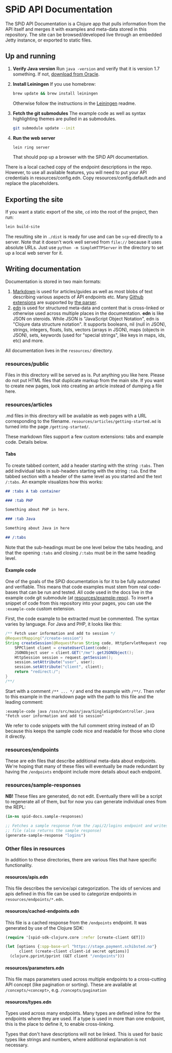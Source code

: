 # SPiD API Documentation

The SPiD API Documentation is a Clojure app that pulls information from the API
itself and merges it with examples and meta-data stored in this repository.
The site can be browsed/developed live through an embedded Jetty instance, or
exported to static files.

## Up and running

1. **Verify Java version**
  Run `java -version` and verify that it is version 1.7 something. If not,
  [download from Oracle]("http://docs.oracle.com/javase/7/docs/webnotes/install/index.html").

2. **Install Leiningen**
   If you use homebrew:

   ```sh
   brew update && brew install leiningen
   ```

   Otherwise follow the instructions in the
   [Leiningen](https://github.com/technomancy/leiningen#leiningen)
   readme.

3. **Fetch the git submodules**
   The example code as well as syntax highlighting themes are pulled in as
   submodules.

   ```sh
   git submodule update --init
   ```

4. **Run the web server**
   ```sh
   lein ring server
   ```

   That should pop up a browser with the SPiD API documentation.

There is a local cached copy of the endpoint descriptions in the repo.
However, to use all available features, you will need to put your API
credentials in resources/config.edn. Copy resources/config.default.edn
and replace the placeholders.

## Exporting the site

If you want a static export of the site, `cd` into the root of the project, then
run:

```sh
lein build-site
```

The resulting site in `./dist` is ready for use and can be `scp`-ed directly to
a server. Note that it doesn't work well served from `file://` because it
uses absolute URLs. Just use `python -m SimpleHTTPServer` in the directory to
set up a local web server for it.

## Writing documentation

Documentation is stored in two main formats:

1. [Markdown](http://daringfireball.net/projects/markdown/syntax) is used for
   articles/guides as well as most blobs of text describing various aspects of
   API endpoints etc. Many
   [Github extensions](https://help.github.com/articles/github-flavored-markdown)
   are supported by [the parser](https://github.com/sirthias/pegdown).
2. [edn](https://github.com/edn-format/edn) is used for structured meta-data
   and content that is cross-linked or otherwise used across multiple places in
   the documentation. **edn** is like JSON on steroids. While JSON is
   "JavaScript Object Notation", edn is "Clojure data structure notation". It
   supports booleans, nil (null in JSON), strings, integers, floats, lists,
   vectors (arrays in JSON), maps (objects in JSON), sets, keywords (used for
   "special strings", like keys in maps, ids, etc) and more.

All documentation lives in the `resources/` directory.

### resources/public

Files in this directory will be served as is. Put anything you like here. Please
do not put HTML files that duplicate markup from the main site. If you want to
create new pages, look into creating an article instead of dumping a file here.

### resources/articles

.md files in this directory will be available as web pages with a URL
corresponding to the filename. `resources/articles/getting-started.md` is turned
into the page `/getting-started/`.

These markdown files support a few custom extensions: tabs and example
code. Details below.

#### Tabs

To create tabbed content, add a header starting with the string `:tabs`. Then
add individual tabs in sub-headers starting with the string `:tab`. End the tabbed
section with a header of the same level as you started and the text `/:tabs`. An
example visualizes how this works:

```md
## :tabs A tab container

### :tab PHP

Something about PHP in here.

### :tab Java

Something about Java in here

## /:tabs
```

Note that the sub-headings must be one level below the tabs heading,
and that the opening `:tabs` and closing `/:tabs` must be in the same
heading level.

#### Example code

One of the goals of the SPiD documentation is for it to be fully automated and
verifiable. This means that code examples must stem from real code-bases that
can be run and tested. All code used in the docs live in the example code git
submodule (at [resources/example-repo](./resources/example-repo)). To insert a
snippet of code from this repository into your pages, you can use the
`:example-code` custom extension.

First, the code example to be extracted must be commented. The syntax varies by
language. For Java and PHP, it looks like this:

```java
/** Fetch user information and add to session */
@RequestMapping("/create-session")
String createSession(@RequestParam String code, HttpServletRequest request) throws SPPClientException, SPPClientResponseException, SPPClientRefreshTokenException {
    SPPClient client = createUserClient(code);
    JSONObject user = client.GET("/me").getJSONObject();
    HttpSession session = request.getSession();
    session.setAttribute("user", user);
    session.setAttribute("client", client);
    return "redirect:/";
}
/**/
```

Start with a comment `/** ... */` and end the example with `/**/`. Then refer to
this example in the markdown page with the path to this file and the leading
comment:

```
:example-code java /sso/src/main/java/SingleSignOnController.java "Fetch user information and add to session"
```

We refer to code snippets with the full comment string instead of an
ID because this keeps the sample code nice and readable for those who
clone it directly.

### resources/endpoints

These are edn files that describe additional meta-data about endpoints. We're
hoping that many of these files will eventually be made redundant by having the
`/endpoints` endpoint include more details about each endpoint.

### resources/sample-responses

**NB!** These files are generated, do not edit. Eventually there will be a
script to regenerate all of them, but for now you can generate individual ones
from the REPL:

```clj
(in-ns spid-docs.sample-responses)

;; Fetches a sample response from the /api/2/logins endpoint and writes it to
;; file (also returns the sample response)
(generate-sample-response "logins")
```

### Other files in resources

In addition to these directories, there are various files that have specific
functionality.

#### resources/apis.edn

This file describes the service/api categorization. The ids of services and apis
defined in this file can be used to categorize endpoints in
`resources/endpoints/*.edn`.

#### resources/cached-endpoints.edn

This file is a cached response from the `/endpoints` endpoint. It was
generated by use of the Clojure SDK:

```clj
(require '[spid-sdk-clojure.core :refer [create-client GET]])

(let [options {:spp-base-url "https://stage.payment.schibsted.no"}
      client (create-client client-id secret options)]
  (clojure.pprint/pprint (GET client "/endpoints")))
```

#### resources/parameters.edn

This file maps parameters used across multiple endpoints to a
cross-cutting API concept (like pagination or sorting). These are
available at `/concepts/<concept>`, e.g. `/concepts/pagination`

#### resources/types.edn

Types used across many endpoints. Many types are defined inline for the
endpoints where they are used. If a type is used in more than one endpoint, this
is the place to define it, to enable cross-linking.

Types that don't have descriptions will not be linked. This is used for basic
types like strings and numbers, where additional explanation is not necessary.
